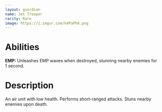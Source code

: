 ```yaml
---
layout: guardian
name: Jet Trooper
rarity: Rare
image: https://i.imgur.com/k4PaPh6.png
---
```


# Abilities

**EMP:** Unleashes EMP waves when destroyed, stunning nearby enemies for 1 second.

# Description

An air unit with low health. Performs short-ranged attacks. Stuns nearby enemies upon death.

